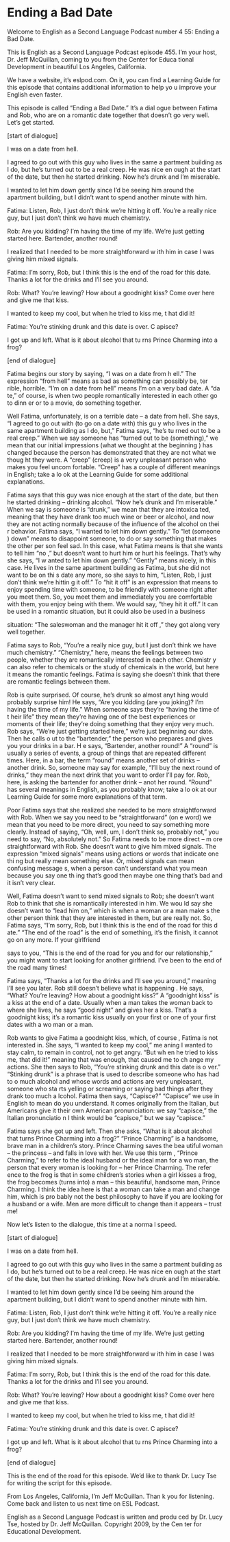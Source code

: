 # Ending a Bad Date

Welcome to English as a Second Language Podcast number 4 55: Ending a Bad Date. 

This is English as a Second Language Podcast episode 455.  I’m your host, Dr. Jeff McQuillan, coming to you from the Center for Educa tional Development in beautiful Los Angeles, California. 

We have a website, it’s eslpod.com.  On it, you can find a  Learning Guide for this episode that contains additional information to help yo u improve your English even faster. 

This episode is called “Ending a Bad Date.”  It’s a dial ogue between Fatima and Rob, who are on a romantic date together that doesn’t  go very well.  Let’s get started. 

[start of dialogue] 

I was on a date from hell.   

I agreed to go out with this guy who lives in the same a partment building as I do, but he’s turned out to be a real creep.  He was nice en ough at the start of the date, but then he started drinking.  Now he’s drunk and  I’m miserable.   

I wanted to let him down gently since I’d be seeing him  around the apartment building, but I didn’t want to spend another minute with him. 

Fatima:  Listen, Rob, I just don’t think we’re hitting  it off.  You’re a really nice guy, but I just don’t think we have much chemistry.   

Rob:  Are you kidding?  I’m having the time of my life.   We’re just getting started here.  Bartender, another round! 

I realized that I needed to be more straightforward w ith him in case I was giving him mixed signals. 

Fatima:  I’m sorry, Rob, but I think this is the end of the road for this date. Thanks a lot for the drinks and I’ll see you around. 

Rob:  What?  You’re leaving?  How about a goodnight kiss?  Come over here and give me that kiss.  

 I wanted to keep my cool, but when he tried to kiss me, t hat did it! 

Fatima:  You’re stinking drunk and this date is over.  C apisce?   

I got up and left.  What is it about alcohol that tu rns Prince Charming into a frog? 

[end of dialogue] 

Fatima begins our story by saying, “I was on a date from h ell.”  The expression “from hell” means as bad as something can possibly be, ter rible, horrible.  “I’m on a date from hell” means I’m on a very bad date.  A “da te,” of course, is when two people romantically interested in each other go to dinn er or to a movie, do something together. 

Well Fatima, unfortunately, is on a terrible date – a  date from hell.  She says, “I agreed to go out with (to go on a date with) this gu y who lives in the same apartment building as I do, but,” Fatima says, “he’s tu rned out to be a real creep.” When we say someone has “turned out to be (something),” we mean that our initial impressions (what we thought at the beginning ) has changed because the person has demonstrated that they are not what we thoug ht they were.  A “creep” (creep) is a very unpleasant person who makes you feel uncom fortable.  “Creep” has a couple of different meanings in English; take a lo ok at the Learning Guide for some additional explanations. 

Fatima says that this guy was nice enough at the start of the date, but then he started drinking – drinking alcohol.  “Now he’s drunk and  I’m miserable.”  When we say is someone is “drunk,” we mean that they are intoxica ted, meaning that they have drank too much wine or beer or alcohol, and now they are not acting normally because of the influence of the alcohol on thei r behavior.  Fatima says, “I wanted to let him down gently.”  To “let (someone ) down” means to disappoint someone, to do or say something that makes the other per son feel sad.  In this case, what Fatima means is that she wants to tell him “no ,” but doesn’t want to hurt him or hurt his feelings.  That’s why she says, “I w anted to let him down gently.”  “Gently” means nicely, in this case.  He lives in  the same apartment building as Fatima, but she did not want to be on thi s date any more, so she says to him, “Listen, Rob, I just don’t think we’re hittin g it off.”  To “hit it off” is an expression that means to enjoy spending time with someone,  to be friendly with someone right after you meet them.  So, you meet them  and immediately you are comfortable with them, you enjoy being with them.  We would say, “they hit it off.” It can be used in a romantic situation, but it could also  be used in a business  

 situation: “The saleswoman and the manager hit it off ,” they got along very well together. 

Fatima says to Rob, “You’re a really nice guy, but I just  don’t think we have much chemistry.”  “Chemistry,” here, means the feelings between  two people, whether they are romantically interested in each other.  Chemistr y can also refer to chemicals or the study of chemicals in the world, but here it means the romantic feelings.  Fatima is saying she doesn’t think that there are romantic feelings between them.   

Rob is quite surprised.  Of course, he’s drunk so almost anyt hing would probably surprise him!  He says, “Are you kidding (are you joking)?   I’m having the time of my life.”  When someone says they’re “having the time of t heir life” they mean they’re having one of the best experiences or moments of  their life; they’re doing something that they enjoy very much.  Rob says, “We’re just  getting started here,” we’re just beginning our date.  Then he calls o ut to the “bartender,” the person who prepares and gives you your drinks in a bar.  H e says, “Bartender, another round!”  A “round” is usually a series of events,  a group of things that are repeated different times.  Here, in a bar, the term “round” means another set of drinks – another drink.  So, someone may say for example, “I’ll buy the next round of drinks,” they mean the next drink that you want to order I’ll pay for.  Rob, here, is asking the bartender for another drink – anot her round.  “Round” has several meanings in English, as you probably know; take a lo ok at our Learning Guide for some more explanations of that term. 

Poor Fatima says that she realized she needed to be more  straightforward with Rob.  When we say you need to be “straightforward” (on e word) we mean that you need to be more direct, you need to say something more clearly.  Instead of saying, “Oh, well, um, I don’t think so, probably not,” you need to say, “No, absolutely not.”  So Fatima needs to be more direct – m ore straightforward with Rob.  She doesn’t want to give him mixed signals.  The expression “mixed signals” means using actions or words that indicate one thi ng but really mean something else.  Or, mixed signals can mean confusing message s, when a person can’t understand what you mean because you say one th ing that’s good then maybe one thing that’s bad and it isn’t very clear.  

Well, Fatima doesn’t want to send mixed signals to Rob; she doesn’t want Rob to think that she is romantically interested in him.  We wou ld say she doesn’t want to “lead him on,” which is when a woman or a man make s the other person think that they are interested in them, but are really not.  So, Fatima says, “I’m sorry, Rob, but I think this is the end of the road for this d ate.”  “The end of the road” is the end of something, it’s the finish, it cannot go on any more.  If your girlfriend  

 says to you, “This is the end of the road for you and for our relationship,” you might want to start looking for another girlfriend.  I’ve been to the end of the road many times! 

Fatima says, “Thanks a lot for the drinks and I’ll see you around,” meaning I’ll see you later.  Rob still doesn’t believe what is happening .  He says, “What?  You’re leaving?  How about a goodnight kiss?”  A “goodnight kiss”  is a kiss at the end of a date.  Usually when a man takes the woman back to where  she lives, he says “good night” and gives her a kiss.  That’s a goodnight kiss;  it’s a romantic kiss usually on your first or one of your first dates with a wo man or a man. 

Rob wants to give Fatima a goodnight kiss, which, of course , Fatima is not interested in.  She says, “I wanted to keep my cool,” me aning I wanted to stay calm, to remain in control, not to get angry.  “But wh en he tried to kiss me, that did it!” meaning that was enough, that caused me to ch ange my actions.  She then says to Rob, “You’re stinking drunk and this date is o ver.”  “Stinking drunk” is a phrase that is used to describe someone who has had to o much alcohol and whose words and actions are very unpleasant, someone who sta rts yelling or screaming or saying bad things after they drank too much a lcohol.  Fatima then says, “Capisce?”  “Capisce” we use in English to mean do you understand.  It comes originally from the Italian, but Americans give it their own American pronunciation: we say “capisce,” the Italian pronunciatio n I think would be “capisce,” but we say “capisce.” 

Fatima says she got up and left.  Then she asks, “What is it about alcohol that turns Prince Charming into a frog?”  “Prince Charming”  is a handsome, brave man in a children’s story.  Prince Charming saves the bea utiful woman – the princess – and falls in love with her.  We use this term , “Prince Charming,” to refer to the ideal husband or the ideal man for a wo man, the person that every woman is looking for – her Prince Charming.  The refer ence to the frog is that in some children’s stories when a girl kisses a frog, the frog becomes (turns into) a man – this beautiful, handsome man, Prince Charming.   I think the idea here is that a woman can take a man and change him, which is pro bably not the best philosophy to have if you are looking for a husband or a  wife.  Men are more difficult to change than it appears – trust me! 

Now let’s listen to the dialogue, this time at a norma l speed. 

[start of dialogue] 

I was on a date from hell.   

 I agreed to go out with this guy who lives in the same a partment building as I do, but he’s turned out to be a real creep.  He was nice en ough at the start of the date, but then he started drinking.  Now he’s drunk and  I’m miserable.   

I wanted to let him down gently since I’d be seeing him  around the apartment building, but I didn’t want to spend another minute with him. 

Fatima:  Listen, Rob, I just don’t think we’re hitting  it off.  You’re a really nice guy, but I just don’t think we have much chemistry.   

Rob:  Are you kidding?  I’m having the time of my life.   We’re just getting started here.  Bartender, another round! 

I realized that I needed to be more straightforward w ith him in case I was giving him mixed signals. 

Fatima:  I’m sorry, Rob, but I think this is the end of the road for this date. Thanks a lot for the drinks and I’ll see you around. 

Rob:  What?  You’re leaving?  How about a goodnight kiss?  Come over here and give me that kiss. 

I wanted to keep my cool, but when he tried to kiss me, t hat did it! 

Fatima:  You’re stinking drunk and this date is over.  C apisce?   

I got up and left.  What is it about alcohol that tu rns Prince Charming into a frog? 

[end of dialogue] 

This is the end of the road for this episode.  We’d like  to thank Dr. Lucy Tse for writing the script for this episode.   

From Los Angeles, California, I’m Jeff McQuillan.  Than k you for listening.  Come back and listen to us next time on ESL Podcast. 

English as a Second Language Podcast is written and produ ced by Dr. Lucy Tse, hosted by Dr. Jeff McQuillan.  Copyright 2009, by the Cen ter for Educational Development.

